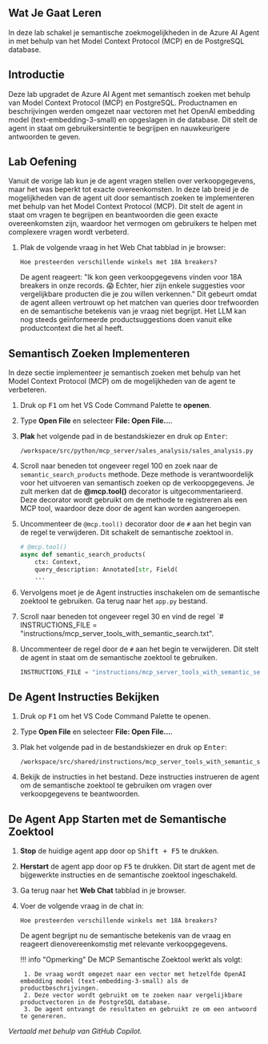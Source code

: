 ## Wat Je Gaat Leren

In deze lab schakel je semantische zoekmogelijkheden in de Azure AI Agent in met behulp van het Model Context Protocol (MCP) en de PostgreSQL database.

## Introductie

Deze lab upgradet de Azure AI Agent met semantisch zoeken met behulp van Model Context Protocol (MCP) en PostgreSQL. Productnamen en beschrijvingen werden omgezet naar vectoren met het OpenAI embedding model (text-embedding-3-small) en opgeslagen in de database. Dit stelt de agent in staat om gebruikersintentie te begrijpen en nauwkeurigere antwoorden te geven.

## Lab Oefening

Vanuit de vorige lab kun je de agent vragen stellen over verkoopgegevens, maar het was beperkt tot exacte overeenkomsten. In deze lab breid je de mogelijkheden van de agent uit door semantisch zoeken te implementeren met behulp van het Model Context Protocol (MCP). Dit stelt de agent in staat om vragen te begrijpen en beantwoorden die geen exacte overeenkomsten zijn, waardoor het vermogen om gebruikers te helpen met complexere vragen wordt verbeterd.

1. Plak de volgende vraag in het Web Chat tabblad in je browser:

    ```text
    Hoe presteerden verschillende winkels met 18A breakers?
    ```

    De agent reageert: "Ik kon geen verkoopgegevens vinden voor 18A breakers in onze records. 😱 Echter, hier zijn enkele suggesties voor vergelijkbare producten die je zou willen verkennen." Dit gebeurt omdat de agent alleen vertrouwt op het matchen van queries door trefwoorden en de semantische betekenis van je vraag niet begrijpt. Het LLM kan nog steeds geïnformeerde productsuggestions doen vanuit elke productcontext die het al heeft.

## Semantisch Zoeken Implementeren

In deze sectie implementeer je semantisch zoeken met behulp van het Model Context Protocol (MCP) om de mogelijkheden van de agent te verbeteren.

1. Druk op <kbd>F1</kbd> om het VS Code Command Palette te **openen**.
2. Type **Open File** en selecteer **File: Open File...**.
3. **Plak** het volgende pad in de bestandskiezer en druk op <kbd>Enter</kbd>:

    ```text
    /workspace/src/python/mcp_server/sales_analysis/sales_analysis.py
    ```

4. Scroll naar beneden tot ongeveer regel 100 en zoek naar de `semantic_search_products` methode. Deze methode is verantwoordelijk voor het uitvoeren van semantisch zoeken op de verkoopgegevens. Je zult merken dat de **@mcp.tool()** decorator is uitgecommentarieerd. Deze decorator wordt gebruikt om de methode te registreren als een MCP tool, waardoor deze door de agent kan worden aangeroepen.

5. Uncommenteer de `@mcp.tool()` decorator door de `#` aan het begin van de regel te verwijderen. Dit schakelt de semantische zoektool in.

    ```python
    # @mcp.tool()
    async def semantic_search_products(
        ctx: Context,
        query_description: Annotated[str, Field(
        ...
    ```

6. Vervolgens moet je de Agent instructies inschakelen om de semantische zoektool te gebruiken. Ga terug naar het `app.py` bestand.
7. Scroll naar beneden tot ongeveer regel 30 en vind de regel `# INSTRUCTIONS_FILE = "instructions/mcp_server_tools_with_semantic_search.txt".
8. Uncommenteer de regel door de `#` aan het begin te verwijderen. Dit stelt de agent in staat om de semantische zoektool te gebruiken.

    ```python
    INSTRUCTIONS_FILE = "instructions/mcp_server_tools_with_semantic_search.txt"
    ```

## De Agent Instructies Bekijken

1. Druk op <kbd>F1</kbd> om het VS Code Command Palette te openen.
2. Type **Open File** en selecteer **File: Open File...**.
3. Plak het volgende pad in de bestandskiezer en druk op <kbd>Enter</kbd>:

    ```text
    /workspace/src/shared/instructions/mcp_server_tools_with_semantic_search.txt
    ```

4. Bekijk de instructies in het bestand. Deze instructies instrueren de agent om de semantische zoektool te gebruiken om vragen over verkoopgegevens te beantwoorden.

## De Agent App Starten met de Semantische Zoektool

1. **Stop** de huidige agent app door op <kbd>Shift + F5</kbd> te drukken.
2. **Herstart** de agent app door op <kbd>F5</kbd> te drukken. Dit start de agent met de bijgewerkte instructies en de semantische zoektool ingeschakeld.
3. Ga terug naar het **Web Chat** tabblad in je browser.
4. Voer de volgende vraag in de chat in:

    ```text
    Hoe presteerden verschillende winkels met 18A breakers?
    ```

    De agent begrijpt nu de semantische betekenis van de vraag en reageert dienovereenkomstig met relevante verkoopgegevens.

    !!! info "Opmerking"
        De MCP Semantische Zoektool werkt als volgt:

        1. De vraag wordt omgezet naar een vector met hetzelfde OpenAI embedding model (text-embedding-3-small) als de productbeschrijvingen.
        2. Deze vector wordt gebruikt om te zoeken naar vergelijkbare productvectoren in de PostgreSQL database.
        3. De agent ontvangt de resultaten en gebruikt ze om een antwoord te genereren.

*Vertaald met behulp van GitHub Copilot.*
